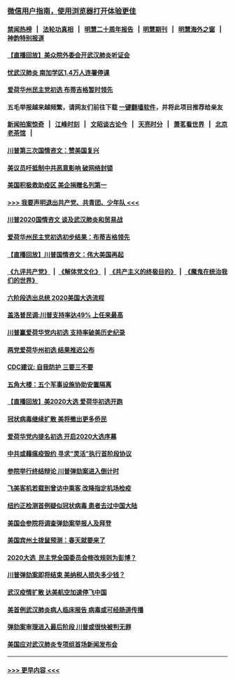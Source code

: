 ### [微信用户指南，使用浏览器打开体验更佳](https://github.com/gfw-breaker/banned-news1/blob/master/indexes/wechat-guide.md?t=0)
#### [禁闻热榜](热点新闻.md?t=0)  &nbsp;&nbsp;|&nbsp;&nbsp; [法轮功真相](https://github.com/gfw-breaker/truth/blob/master/README.md?t=0) &nbsp;&nbsp;|&nbsp;&nbsp; [明慧二十周年报告](https://github.com/gfw-breaker/mh-reports/blob/master/README.md?t=0) &nbsp;&nbsp;|&nbsp;&nbsp;[明慧期刊](https://github.com/gfw-breaker/mh-qikan) &nbsp;&nbsp;|&nbsp;&nbsp; [明慧海外之窗](https://github.com/gfw-breaker/mh-news/blob/master/README.md?t=0) &nbsp;&nbsp;|&nbsp;&nbsp; [神韵特别报道](https://github.com/gfw-breaker/mh-news/blob/master/shenyun.md?t=0)
#### [【直播回放】美众院外委会开武汉肺炎听证会](../pages/prog203/a102770210.md?t=02060622) 
#### [忧武汉肺炎 南加学区1.4万人连署停课](../pages/prog203/a102770166.md?t=02060622) 
#### [爱荷华州民主党初选 布蒂吉格暂时领先](../pages/prog203/a102770142.md?t=02060622) 
#### 五毛举报越来越频繁，请网友们前往下载 [一键翻墙软件](https://github.com/gfw-breaker/ssr-accounts)，并将此项目推荐给亲友
#### [新闻拍案惊奇](https://github.com/gfw-breaker/banned-news1/blob/master/pages/link4.md) &nbsp;&nbsp;|&nbsp;&nbsp; [江峰时刻](https://github.com/gfw-breaker/banned-news1/blob/master/pages/link4.md) &nbsp;&nbsp;|&nbsp;&nbsp; [文昭谈古论今](https://github.com/gfw-breaker/banned-news1/blob/master/pages/link4.md) &nbsp;&nbsp;|&nbsp;&nbsp; [天亮时分](https://github.com/gfw-breaker/banned-news1/blob/master/pages/link4.md) &nbsp;&nbsp;|&nbsp;&nbsp; [萧茗看世界](https://github.com/gfw-breaker/banned-news1/blob/master/pages/link4.md) &nbsp;&nbsp;|&nbsp;&nbsp; [北京老茶馆](https://github.com/gfw-breaker/banned-news1/blob/master/pages/link4.md) &nbsp;&nbsp;|&nbsp;&nbsp; 
#### [川普第三次国情咨文：赞美国复兴](../pages/prog203/a102770133.md?t=02060622) 
#### [美议员吁抵制中共恶意影响 破网络封锁](../pages/prog203/a102770069.md?t=02060622) 
#### [美国积极救助疫区 美企捐赠名列第一](../pages/prog203/a102770023.md?t=02060622) 
#### [>>> 我要声明退出共产党、共青团、少年队 <<<](https://github.com/begood0513/goodnews/blob/master/quit/letter.md) 
#### [川普2020国情咨文 谈及武汉肺炎和贸易战](../pages/prog203/a102769813.md?t=02060622) 
#### [爱荷华州民主党初选初步结果：布蒂吉格领先](../pages/prog203/a102769463.md?t=02060622) 
#### [【直播回放】川普国情咨文：伟大美国再起](../pages/prog203/a102768464.md?t=02060622) 
#### [《九评共产党》](https://github.com/begood0513/9ping.md/blob/master/README.md) &nbsp;|&nbsp; [《解体党文化》](../../../../jtdwh.md/blob/master/README.md)  &nbsp;|&nbsp; [《共产主义的终极目的》](../../../../gczydzjmd.md/blob/master/README.md) &nbsp;|&nbsp; [《魔鬼在统治我们的世界》](../../../../mgztzwmdsj.md/blob/master/README.md) 
#### [六阶段选出总统 2020美国大选流程](../pages/prog203/a102769417.md?t=02060622) 
#### [盖洛普民调:川普支持率达49% 上任来最高](../pages/prog203/a102769331.md?t=02060622) 
#### [川普赢爱荷华党内初选 支持率破美历史纪录](../pages/prog203/a102769296.md?t=02060622) 
#### [两党爱荷华州初选 结果推迟公布](../pages/prog203/a102769256.md?t=02060622) 
#### [CDC建议: 自我防护 三要三不要](../pages/prog203/a102769261.md?t=02060622) 
#### [五角大楼：五个军事设施协助安置隔离](../pages/prog203/a102769237.md?t=02060622) 
#### [【直播回放】美2020大选 爱荷华初选开跑](../pages/prog203/a102768484.md?t=02060622) 
#### [冠状病毒继续扩散 美将撤出更多侨民](../pages/prog203/a102768407.md?t=02060622) 
#### [爱荷华党内提名初选 开启2020大选序幕](../pages/prog203/a102768451.md?t=02060622) 
#### [中共或藉瘟疫毁约 寻求“灵活”执行首阶段协议](../pages/prog203/a102768331.md?t=02060622) 
#### [参院举行终结辩论 川普弹劾案进入倒计时](../pages/prog203/a102768276.md?t=02060622) 
#### [飞美客机若载到曾访中乘客 改降指定机场检疫](../pages/prog203/a102767735.md?t=02060622) 
#### [纽约正检测首例疑似冠状病毒 患者去过中国大陆](../pages/prog203/a102767642.md?t=02060622) 
#### [美国会参院将调查弹劾案举报人及拜登](../pages/prog203/a102767546.md?t=02060622) 
#### [美国宾州土拨鼠预测：春天就要来了](../pages/prog203/a102767516.md?t=02060622) 
#### [2020大选  民主党全国委员会修改规则为彭博？](../pages/prog203/a102767512.md?t=02060622) 
#### [川普弹劾案即将结束 美纳税人损失多少钱？](../pages/prog203/a102767453.md?t=02060622) 
#### [武汉疫情扩散 达美航空加速停飞中国](../pages/prog203/a102767103.md?t=02060622) 
#### [美首例武汉肺炎病人临床报告 病毒或可经肠道传播](../pages/prog203/a102766898.md?t=02060622) 
#### [弹劾案审理进入最后阶段 川普或很快被判无罪](../pages/prog203/a102766981.md?t=02060622) 
#### [美国应对武汉肺炎专项组首场新闻发布会](../pages/prog203/a102766955.md?t=02060622) 

----
#### [ >>> 更早内容 <<< ](../indexes/prog203-earlier.md)
